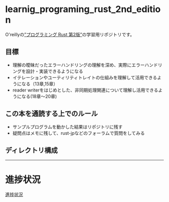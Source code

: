 # learnig_programing_rust_2nd_edition
O'reillyの[”プログラミング Rust 第2版”](https://www.oreilly.co.jp/books/9784873119786/)の学習用リポジトリです。

## 目標
- 理解の曖昧だったエラーハンドリングの理解を深め、実際にエラーハンドリングを設計・実装できるようになる
- イテレーションやユーティリティトレイトの仕組みを理解して活用できるようになる（13章,15章）
- reader writerをはじめとした、非同期処理関連について理解し活用できるようになる(18章〜20章)

## この本を通読する上でのルール
- サンプルプログラムを動かした結果はリポジトリに残す
- 疑問点はメモに残して、rust-jpなどのフォーラムで質問をしてみる

## ディレクトリ構成




----------------------------------

# 進捗状況

[進捗状況](./progress.md)




